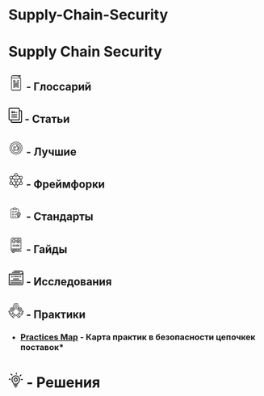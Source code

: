 # Supply-Chain-Security






# Supply Chain Security

## [![Glossary](./images/icons/glossary-icon.png)](/Glossary/GLOSSARY.md) **- Глоссарий**

## [![Articles](./images/icons/articles-icon.png)](/Articles/ARTICLES.md) **- Статьи**


## [![Best Practices](./images/icons/best-pracrices-icon.png)](/Best-Practices/BEST-PRACTICES.md) **- Лучшие**


## [![Frameworks](./images/icons/frameworks-icon.png)](/Frameworks/FRAMEWORKS.md) **- Фреймфорки**


## [![Standards](./images/icons/standards-icon.png)](/Standards/STANDARDS.md) **- Стандарты**


## [![Guides](./images/icons/guides-icon.png)](/Guides/GUIDES.md) **- Гайды**


## [![Research](./images/icons/research-icon.png)](/Research/RESEARCH.md) **- Исследования**



## [![Practices](./images/icons/practices-icon.png)](/Practices/PRACTICES.md) **- Практики**
- ### [Practices Map](/Practices/Practices-Map.md) **- Карта практик в безопасности цепочкек поставок***



# [![Articles](./images/icons/solutions-icon.png)](/Solutions/SOLUTIONS.md) **- Решения**
